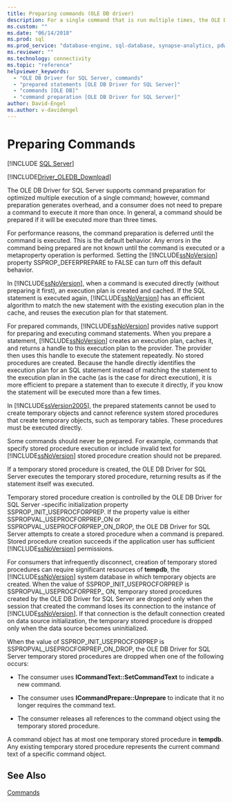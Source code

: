 ```yaml
---
title: Preparing commands (OLE DB driver)
description: For a single command that is run multiple times, the OLE DB Driver for SQL Server supports command preparation to improve performance.
ms.custom: ""
ms.date: "06/14/2018"
ms.prod: sql
ms.prod_service: "database-engine, sql-database, synapse-analytics, pdw"
ms.reviewer: ""
ms.technology: connectivity
ms.topic: "reference"
helpviewer_keywords: 
  - "OLE DB Driver for SQL Server, commands"
  - "prepared statements [OLE DB Driver for SQL Server]"
  - "commands [OLE DB]"
  - "command preparation [OLE DB Driver for SQL Server]"
author: David-Engel
ms.author: v-davidengel
---
```

# Preparing Commands
[!INCLUDE [SQL Server](../../../includes/applies-to-version/sql-asdb-asdbmi-asa-pdw.md)]

[!INCLUDE[Driver_OLEDB_Download](../../../includes/driver_oledb_download.md)]

  The OLE DB Driver for SQL Server supports command preparation for optimized multiple execution of a single command; however, command preparation generates overhead, and a consumer does not need to prepare a command to execute it more than once. In general, a command should be prepared if it will be executed more than three times.  
  
 For performance reasons, the command preparation is deferred until the command is executed. This is the default behavior. Any errors in the command being prepared are not known until the command is executed or a metaproperty operation is performed. Setting the [!INCLUDE[ssNoVersion](../../../includes/ssnoversion-md.md)] property SSPROP_DEFERPREPARE to FALSE can turn off this default behavior.  
  
 In [!INCLUDE[ssNoVersion](../../../includes/ssnoversion-md.md)], when a command is executed directly (without preparing it first), an execution plan is created and cached. If the SQL statement is executed again, [!INCLUDE[ssNoVersion](../../../includes/ssnoversion-md.md)] has an efficient algorithm to match the new statement with the existing execution plan in the cache, and reuses the execution plan for that statement.  
  
 For prepared commands, [!INCLUDE[ssNoVersion](../../../includes/ssnoversion-md.md)] provides native support for preparing and executing command statements. When you prepare a statement, [!INCLUDE[ssNoVersion](../../../includes/ssnoversion-md.md)] creates an execution plan, caches it, and returns a handle to this execution plan to the provider. The provider then uses this handle to execute the statement repeatedly. No stored procedures are created. Because the handle directly identifies the execution plan for an SQL statement instead of matching the statement to the execution plan in the cache (as is the case for direct execution), it is more efficient to prepare a statement than to execute it directly, if you know the statement will be executed more than a few times.  
  
 In [!INCLUDE[ssVersion2005](../../../includes/ssversion2005-md.md)], the prepared statements cannot be used to create temporary objects and cannot reference system stored procedures that create temporary objects, such as temporary tables. These procedures must be executed directly.  
  
 Some commands should never be prepared. For example, commands that specify stored procedure execution or include invalid text for [!INCLUDE[ssNoVersion](../../../includes/ssnoversion-md.md)] stored procedure creation should not be prepared.  
  
 If a temporary stored procedure is created, the OLE DB Driver for SQL Server executes the temporary stored procedure, returning results as if the statement itself was executed.  
  
 Temporary stored procedure creation is controlled by the OLE DB Driver for SQL Server -specific initialization property SSPROP_INIT_USEPROCFORPREP. If the property value is either SSPROPVAL_USEPROCFORPREP_ON or SSPROPVAL_USEPROCFORPREP_ON_DROP, the OLE DB Driver for SQL Server attempts to create a stored procedure when a command is prepared. Stored procedure creation succeeds if the application user has sufficient [!INCLUDE[ssNoVersion](../../../includes/ssnoversion-md.md)] permissions.  
  
 For consumers that infrequently disconnect, creation of temporary stored procedures can require significant resources of **tempdb**, the [!INCLUDE[ssNoVersion](../../../includes/ssnoversion-md.md)] system database in which temporary objects are created. When the value of SSPROP_INIT_USEPROCFORPREP is SSPROPVAL_USEPROCFORPREP_ ON, temporary stored procedures created by the OLE DB Driver for SQL Server are dropped only when the session that created the command loses its connection to the instance of [!INCLUDE[ssNoVersion](../../../includes/ssnoversion-md.md)]. If that connection is the default connection created on data source initialization, the temporary stored procedure is dropped only when the data source becomes uninitialized.  
  
 When the value of SSPROP_INIT_USEPROCFORPREP is SSPROPVAL_USEPROCFORPREP_ON_DROP, the OLE DB Driver for SQL Server temporary stored procedures are dropped when one of the following occurs:  
  
-   The consumer uses **ICommandText::SetCommandText** to indicate a new command.  
  
-   The consumer uses **ICommandPrepare::Unprepare** to indicate that it no longer requires the command text.  
  
-   The consumer releases all references to the command object using the temporary stored procedure.  
  
 A command object has at most one temporary stored procedure in **tempdb**. Any existing temporary stored procedure represents the current command text of a specific command object.  
  
## See Also  
 [Commands](../../oledb/ole-db-commands/commands.md)  
  
  
